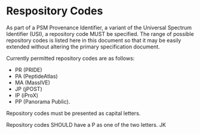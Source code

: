 # Respository Codes

As part of a PSM Provenance Identifier, a variant of the Universal Spectrum Identifier (USI), a repository code MUST be
specified. The range of possible repository codes is listed here in this document so that it may be easily extended without
altering the primary specification document.

Currently permitted repository codes are as follows:

- PR (PRIDE)
- PA (PeptideAtlas)
- MA (MassIVE)
- JP (jPOST)
- IP (iProX)
- PP (Panorama Public).

Repository codes must be presented as capital letters.

Repository codes SHOULD have a P as one of the two letters. JK
